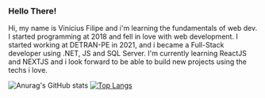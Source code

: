 ### Hello There!

Hi, my name is Vinícius Filipe and i'm learning the fundamentals of web dev. I started programming at 2018 and fell in love with web development. I started working at DETRAN-PE in 2021, and i became a Full-Stack developer using .NET, JS and SQL Server. I'm currently learning ReactJS and NEXTJS and i look forward to be able to build new projects using the techs i love.

![Anurag's GitHub stats](https://github-readme-stats.vercel.app/api?username=7ruedzn&show_icons=true&theme=dracula)
[![Top Langs](https://github-readme-stats.vercel.app/api/top-langs/?username=7ruedzn&langs_count=8&hide=java,makefile,dart,d,objective-c,swift&layout=compact)](https://github.com/anuraghazra/github-readme-stats)
